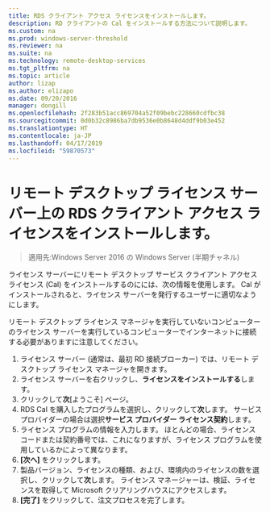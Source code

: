 ```yaml
---
title: RDS クライアント アクセス ライセンスをインストールします。
description: RD クライアントの Cal をインストールする方法について説明します。
ms.custom: na
ms.prod: windows-server-threshold
ms.reviewer: na
ms.suite: na
ms.technology: remote-desktop-services
ms.tgt_pltfrm: na
ms.topic: article
author: lizap
ms.author: elizapo
ms.date: 09/20/2016
manager: dongill
ms.openlocfilehash: 2f283b51acc869704a52f09bebc228660cdfbc38
ms.sourcegitcommit: 0d0b32c8986ba7db9536e0b8648d4ddf9b03e452
ms.translationtype: HT
ms.contentlocale: ja-JP
ms.lasthandoff: 04/17/2019
ms.locfileid: "59870573"
---
```

# <a name="install-rds-client-access-licenses-on-the-remote-desktop-license-server"></a>リモート デスクトップ ライセンス サーバー上の RDS クライアント アクセス ライセンスをインストールします。

>適用先:Windows Server 2016 の Windows Server (半期チャネル)

ライセンス サーバーにリモート デスクトップ サービス クライアント アクセス ライセンス (Cal) をインストールするのにには、次の情報を使用します。 Cal がインストールされると、ライセンス サーバーを発行するユーザーに適切なようにします。

リモート デスクトップ ライセンス マネージャを実行していないコンピューターのライセンス サーバーを実行しているコンピューターでインターネットに接続する必要がありますに注意してください。

1. ライセンス サーバー (通常は、最初 RD 接続ブローカー) では、リモート デスクトップ ライセンス マネージャを開きます。
2. ライセンス サーバーを右クリックし、**ライセンスをインストールする**します。
3. クリックして**次**[ようこそ] ページ。
4. RDS Cal を購入したプログラムを選択し、クリックして**次**します。 サービス プロバイダーの場合は選択**サービス プロバイダー ライセンス契約**します。
5. ライセンス プログラムの情報を入力します。 ほとんどの場合、ライセンス コードまたは契約番号では、これになりますが、ライセンス プログラムを使用しているかによって異なります。
6. **[次へ]** をクリックします。
7. 製品バージョン、ライセンスの種類、および、環境内のライセンスの数を選択し、クリックして**次**します。 ライセンス マネージャーは、検証、ライセンスを取得して Microsoft クリアリングハウスにアクセスします。
8.  **[完了]** をクリックして、注文プロセスを完了します。